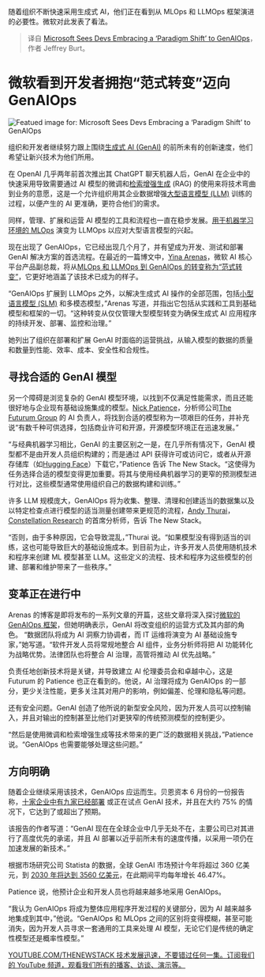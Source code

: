 
<!--
title: 微软看到开发者拥抱“范式转变”迈向 GenAIOps
cover: https://cdn.thenewstack.io/media/2024/10/a92e2bdd-the-blowup-pguirt0m-m0-unsplash-1.jpg
-->

随着组织不断快速采用生成式 AI，他们正在看到从 MLOps 和 LLMOps 框架演进的必要性。微软对此发表了看法。

> 译自 [Microsoft Sees Devs Embracing a ‘Paradigm Shift’ to GenAIOps](https://thenewstack.io/microsoft-sees-devs-embracing-a-paradigm-shift-to-genaiops/)，作者 Jeffrey Burt。


# 微软看到开发者拥抱“范式转变”迈向 GenAIOps

![Featued image for: Microsoft Sees Devs Embracing a ‘Paradigm Shift’ to GenAIOps](https://cdn.thenewstack.io/media/2024/10/a92e2bdd-the-blowup-pguirt0m-m0-unsplash-1-1024x703.jpg)

组织和开发者继续努力跟上围绕[生成式 AI (GenAI)](https://thenewstack.io/generative-ai-in-2023-genai-tools-became-table-stakes/) 的前所未有的创新速度，他们希望让新兴技术为他们所用。

在 OpenAI 几乎两年前首次推出其 ChatGPT 聊天机器人后，GenAI 在企业中的快速采用导致需要通过 AI 模型的微调和[检索增强生成](https://thenewstack.io/writer-coms-graph-based-rag-alternative-to-vector-retrieval/) (RAG) 的使用来将技术弯曲到业务的意愿，这是一个允许组织用其企业数据增强[大型语言模型 (LLM)](https://thenewstack.io/llm/) 训练的过程，以便产生的 AI 更准确，更符合他们的需求。

同样，管理、扩展和运营 AI 模型的工具和流程也一直在稳步发展。[用于机器学习环境的 MLOps](https://thenewstack.io/kitops-is-the-open-source-tool-that-turns-devops-pipelines-into-mlops-pipelines/) 演变为 LLMOps 以应对大型语言模型的兴起。

现在出现了 GenAIOps，它已经出现几个月了，并有望成为开发、测试和部署 GenAI 解决方案的首选流程。在最近的一篇博文中，[Yina Arenas](https://www.linkedin.com/in/yinaa/)，微软 AI 核心平台产品副总裁，将从[MLOps 和 LLMOps 到 GenAIOps 的转变称为“范式转变”](https://techcommunity.microsoft.com/t5/ai-ai-platform-blog/the-future-of-ai-the-paradigm-shifts-in-generative-ai-operations/ba-p/4254216)，它更好地涵盖了该技术已成为的样子。

“GenAIOps 扩展到 LLMOps 之外，以解决生成式 AI 操作的全部范围，包括[小型语言模型 (SLM)](https://thenewstack.io/the-rise-of-small-language-models/) 和多模态模型，”Arenas 写道，并指出它包括从实践和工具到基础模型和框架的一切。“这种转变从仅仅管理大型模型转变为确保生成式 AI 应用程序的持续开发、部署、监控和治理。”

她列出了组织在部署和扩展 GenAI 时面临的运营挑战，从输入模型的数据的质量和数量到性能、效率、成本、安全性和合规性。

## 寻找合适的 GenAI 模型

另一个障碍是浏览复杂的 GenAI 模型环境，以找到不仅满足性能需求，而且还能很好地与企业现有基础设施集成的模型。[Nick Patience](https://www.linkedin.com/in/nickpatience/)，分析师公司[The Futurum Group](https://futurumgroup.com/) 的 AI 负责人，将找到合适的模型称为一项艰巨的任务，并补充说“有数千种可供选择，包括商业许可和开源，开源模型环境正在迅速发展。”

“与经典机器学习相比，GenAI 的主要区别之一是，在几乎所有情况下，GenAI 模型都不是由开发人员组织构建的；而是通过 API 获得许可或访问它，或者从开源存储库（如[Hugging Face](https://huggingface.co/)）下载它，”Patience 告诉 The New Stack。“这使得为任务选择合适的模型变得更加重要。将其与使用经典机器学习的更窄的预测模型进行对比，这些模型通常使用组织自己的数据构建和训练。”

许多 LLM 规模庞大，GenAIOps 将为收集、整理、清理和创建适当的数据集以及以特定检查点进行模型的适当测量创建带来更规范的流程，[Andy Thurai](https://www.linkedin.com/in/andythurai/)，[Constellation Research](https://www.constellationr.com/) 的首席分析师，告诉 The New Stack。

“否则，由于多种原因，它会导致混乱，”Thurai 说。“如果模型没有得到适当的训练，这也可能导致巨大的基础设施成本。到目前为止，许多开发人员使用随机技术和程序来创建 ML 模型甚至 LLM。这些定义的流程、技术和程序为这些模型的创建、部署和维护带来了一些秩序。”

## 变革正在进行中

Arenas 的博客是即将发布的一系列文章的开篇，这些文章将深入探讨[微软的 GenAIOps 框架](https://learn.microsoft.com/en-us/azure/machine-learning/prompt-flow/concept-llmops-maturity?view=azureml-api-2)，但她明确表示，GenAI 将改变组织的运营方式及其内部的角色。
“数据团队将成为 AI 洞察力协调者，而 IT 运维将演变为 AI 基础设施专家，”她写道。“软件开发人员将常规地整合 AI 组件，业务分析师将把 AI 功能转化为战略优势。法律团队也将整合 AI 治理，高管将推动 AI 优先战略。”

负责任地创新技术将是关键，并导致建立 AI 伦理委员会和卓越中心，这是 Futurum 的 Patience 也正在看到的。他说，AI 治理将成为 GenAIOps 的一部分，更少关注性能，更多关注其对用户的影响，例如偏差、伦理和隐私等问题。

还有安全问题。GenAI 创造了他所说的新型安全风险，因为开发人员可以控制输入，并且对输出的控制甚至比他们对更狭窄的传统预测模型的控制更少。

“然后是使用微调和检索增强生成等技术带来的更广泛的数据相关挑战，”Patience 说。“GenAIOps 也需要能够处理这些问题。”

## 方向明确

随着企业继续采用该技术，GenAIOps 应运而生。贝恩资本 6 月份的一份报告称，[十家企业中有九家已经部署](https://www.bain.com/about/media-center/press-releases/2024/generative-ai-virtually-ubiquitous-in-global-business-as-the-technology-spreads-at-a-near-unprecedented-rate--bain--company-proprietary-survey/#:~:text=Bain's%20latest%20proprietary%20cross%2Dindustry,rapidly%20across%20all%20use%20cases.) 或正在试点 GenAI 技术，并且在大约 75% 的情况下，它达到了或超出了预期。

该报告的作者写道：“GenAI 现在在全球企业中几乎无处不在，主要公司已对其进行了高度优先的承诺，并且 AI 部署以近乎前所未有的速度传播，以采用一项仍在加速发展的新技术。”

根据市场研究公司 Statista 的数据，全球 GenAI 市场预计今年将超过 360 亿美元，到 [2030 年将达到 3560 亿美元](https://www.statista.com/outlook/tmo/artificial-intelligence/generative-ai/worldwide)，在此期间平均每年增长 46.47%。

Patience 说，他预计企业和开发人员也将越来越多地采用 GenAIOps。

“我认为 GenAIOps 将成为整体应用程序开发过程的关键部分，因为 AI 越来越多地集成到其中，”他说。“GenAIOps 和 MLOps 之间的区别将变得模糊，甚至可能消失，因为开发人员寻求一套通用的工具来处理 AI 模型，无论它们是传统的确定性模型还是概率性模型。”

[
YOUTUBE.COM/THENEWSTACK
技术发展迅速，不要错过任何一集。订阅我们的 YouTube
频道，观看我们所有的播客、访谈、演示等。
](https://youtube.com/thenewstack?sub_confirmation=1)